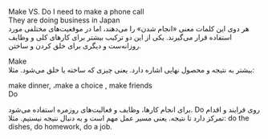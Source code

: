 Make VS. Do
I need to make a phone call<br>
They are doing business in Japan
<br>
هر دوی این کلمات معنی «انجام شدن» را می‌دهند، اما در موقعیت‌های مختلفی مورد استفاده قرار می‌گیرند. یکی از این دو ترکیب بیشتر برای کارهای کلی و وظایف روزانه‌ست و دیگری برای خلق کردن و ساختن. 

Make<br>
 بیشتر به نتیجه و محصول نهایی اشاره دارد. یعنی چیزی که ساخته یا خلق می‌شود. مثلا:
 
 make dinner, ،make a choice , make friends<br>
Do

برای انجام کارها، وظایف و فعالیت‌های روزمره استفاده می‌شود. Do روی فرایند و اقدام تمرکز دارد تا نتیجه. یعنی مسیر عمل مهم است و به دنبال نتیجه نیستیم. مثلا:
 do the dishes, do homework,  do a job.

